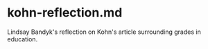 # kohn-reflection.md
Lindsay Bandyk's reflection on Kohn's article surrounding grades in education.
